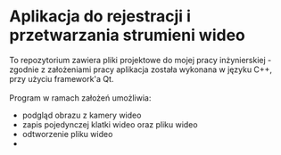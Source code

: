 # Aplikacja do rejestracji i przetwarzania strumieni wideo

To repozytorium zawiera pliki projektowe do mojej pracy inżynierskiej - zgodnie z założeniami pracy aplikacja została wykonana w języku C++, przy użyciu framework'a Qt.<br /> <br />
Program w ramach założeń umożliwia:

  - podgląd obrazu z kamery wideo
  - zapis pojedynczej klatki wideo oraz pliku wideo
  - odtworzenie pliku wideo
  - 
